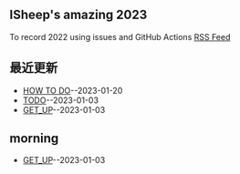 ## ISheep's amazing 2023
To record 2022 using issues and GitHub Actions
[RSS Feed](https://raw.githubusercontent.com/ISheepp/2023/main/feed.xml)
## 最近更新
- [HOW TO DO](https://github.com/ISheepp/2023/issues/3)--2023-01-20
- [TODO](https://github.com/ISheepp/2023/issues/2)--2023-01-03
- [GET_UP](https://github.com/ISheepp/2023/issues/1)--2023-01-03
## morning
- [GET_UP](https://github.com/ISheepp/2023/issues/1)--2023-01-03

